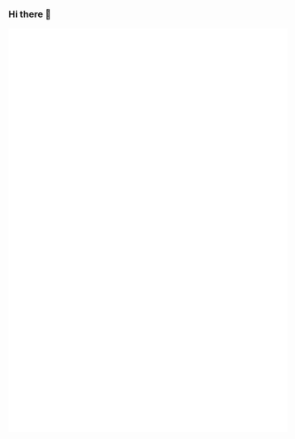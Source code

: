 ### Hi there 👋

<div style="position:relative; display: flex; flex-wrap: nowrap;"> 
    <img style='position:absolute; z-index:1;' src='github-metrics.svg' alt="github-metrics.svg"/>
</div> 

## Self Introduction

A shachiku enthusiast immersed in the world of open-source projects.

**Currently buried under work commitments and unavailable.**

I have a smattering of knowledge across various fields, but I haven't truly excelled in any.


## 🛠️ &nbsp;Tech Stack

![Python](https://img.shields.io/badge/-Python-05122A?style=flat&logo=python)
![Go](https://img.shields.io/badge/-Go-05122A?style=flat&logo=Go)
![Shell Script](https://img.shields.io/badge/-Shell_Script-05122A?style=flat&logo=gnu-bash)
![PHP](https://img.shields.io/badge/-PHP-05122A?style=flat&logo=php)
![Kotlin](https://img.shields.io/badge/-Kotlin-05122A?style=flat&logo=kotlin)
![YAML](https://img.shields.io/badge/-YAML-05122A?style=flat&logo=YAML)
![Docker](https://img.shields.io/badge/-Docker-05122A?style=flat&logo=Docker)
![Jenkins](https://img.shields.io/badge/-Jenkins-05122A?style=flat&logo=Jenkins)
![Github actions](https://img.shields.io/badge/-github%20actions-05122A?style=flat&logo=githubactions)
![JavaScript](https://img.shields.io/badge/-JavaScript-05122A?style=flat&logo=javascript)
![Java](https://img.shields.io/badge/-Java-05122A?style=flat&logo=java)
![Ruby](https://img.shields.io/badge/-Ruby-05122A?style=flat&logo=ruby)
![Rust](https://img.shields.io/badge/-Rust-05122A?style=flat&logo=rust)
![Swift](https://img.shields.io/badge/-Swift-05122A?style=flat&logo=swift)
![HTML5](https://img.shields.io/badge/-HTML5-05122A?style=flat&logo=html5)
![CSS3](https://img.shields.io/badge/-CSS3-05122A?style=flat&logo=css3)
![TypeScript](https://img.shields.io/badge/-TypeScript-05122A?style=flat&logo=typescript)
![Vue.js](https://img.shields.io/badge/-Vue.js-05122A?style=flat&logo=vue.js)
![React](https://img.shields.io/badge/-React-05122A?style=flat&logo=react)
![Jupyter](https://img.shields.io/badge/-Jupyter-05122A?style=flat&logo=jupyter)
![Pandas](https://img.shields.io/badge/-Pandas-05122A?style=flat&logo=pandas)
![NumPy](https://img.shields.io/badge/-NumPy-05122A?style=flat&logo=numpy)
![Matplotlib](https://img.shields.io/badge/-Matplotlib-05122A?style=flat&logo=matplotlib)
![TensorFlow](https://img.shields.io/badge/-TensorFlow-05122A?style=flat&logo=tensorflow)

More...


## 🖥️ &nbsp;Operating System

![Debian](https://img.shields.io/badge/-Debian-05122A?style=flat&logo=debian)
![Ubuntu](https://img.shields.io/badge/-Ubuntu-05122A?style=flat&logo=Ubuntu)
![Arch Linux](https://img.shields.io/badge/-Arch_Linux-05122A?style=flat&logo=arch-linux)
![OpenWrt](https://img.shields.io/badge/-OpenWrt-05122A?style=flat&logo=openwrt)
![Windows](https://img.shields.io/badge/-Windows-05122A?style=flat&logo=Windows)
![Alpine Linux](https://img.shields.io/badge/-Alpine_Linux-05122A?style=flat&logo=alpine-linux)
![macOS](https://img.shields.io/badge/-macOS-05122A?style=flat&logo=apple)
![FreeBSD](https://img.shields.io/badge/-FreeBSD-05122A?style=flat&logo=freebsd)
![CentOS](https://img.shields.io/badge/-CentOS-05122A?style=flat&logo=centos)
![Fedora](https://img.shields.io/badge/-Fedora-05122A?style=flat&logo=fedora)
![OpenBSD](https://img.shields.io/badge/-OpenBSD-05122A?style=flat&logo=openbsd)
![NetBSD](https://img.shields.io/badge/-NetBSD-05122A?style=flat&logo=netbsd)
![Red Hat Enterprise Linux (RHEL)](https://img.shields.io/badge/-RHEL-05122A?style=flat&logo=red-hat)
![openSUSE](https://img.shields.io/badge/-openSUSE-05122A?style=flat&logo=opensuse)
![Android](https://img.shields.io/badge/-Android-05122A?style=flat&logo=android)
![Armbian](https://img.shields.io/badge/-Armbian-05122A?style=flat&logo=armbian)
![Gentoo Linux](https://img.shields.io/badge/-Gentoo_Linux-05122A?style=flat&logo=gentoo-linux)
![Android](https://img.shields.io/badge/-Android-05122A?style=flat&logo=android)
![CentOS Stream](https://img.shields.io/badge/-CentOS_Stream-05122A?style=flat&logo=centos)
![Alma Linux](https://img.shields.io/badge/-Alma_Linux-05122A?style=flat&logo=almalinux)
![Manjaro](https://img.shields.io/badge/-Manjaro-05122A?style=flat&logo=manjaro)
![Chrome OS](https://img.shields.io/badge/-Chrome_OS-05122A?style=flat&logo=googlechrome)
![Oracle Linux](https://img.shields.io/badge/-Oracle_Linux-05122A?style=flat&logo=oracle)
![Kali Linux](https://img.shields.io/badge/-Kali_Linux-05122A?style=flat&logo=kalilinux)
![ImmortalWrt](https://img.shields.io/badge/-ImmortalWrt-05122A?style=flat&logo=openwrt)
![Phoenix OS](https://img.shields.io/badge/-Phoenix_OS-05122A?style=flat&logo=phoenix)
![Armbian](https://img.shields.io/badge/-Armbian-05122A?style=flat&logo=armbian)
![Deepin](https://img.shields.io/badge/-Deepin-05122A?style=flat&logo=deepin)
![Kylin OS](https://img.shields.io/badge/-Kylin_OS-05122A?style=flat&logo=kylinos)

More...


<!-- [![Xiwangly's GitHub stats](https://github-readme-stats.vercel.app/api?username=xiwangly2)](https://github.com/anuraghazra/github-readme-stats) -->

<!-- [![trophy](https://github-profile-trophy.vercel.app/?username=xiwangly2)](https://github.com/ryo-ma/github-profile-trophy) -->

## Profile views

![loli views](https://count.getloli.com/get/@xiwangly2?theme=rule34)

<!-- ![views](https://komarev.com/ghpvc/?username=xiwangly2&style=flat&color=green) -->

